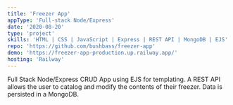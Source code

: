 ```yaml
---
title: 'Freezer App'
appType: 'Full-stack Node/Express'
date: '2020-08-20'
type: 'project'
skills: 'HTML | CSS | JavaScript | Express | REST API | MongoDB | EJS'
repo: 'https://github.com/bushbass/freezer-app'
demo: 'https://freezer-app-production.up.railway.app/'
hosting: 'Railway'
---
```


Full Stack Node/Express CRUD App using EJS for templating. A REST API allows the user to catalog and modify the contents of their freezer. Data is persisted in a MongoDB.
